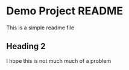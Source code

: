 # Demo Project README

This is a simple readme file

## Heading 2 


I hope this is not much much of a problem
